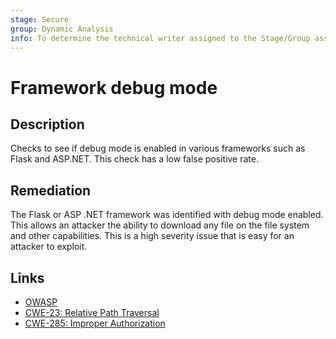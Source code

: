 ```yaml
---
stage: Secure
group: Dynamic Analysis
info: To determine the technical writer assigned to the Stage/Group associated with this page, see https://handbook.gitlab.com/handbook/product/ux/technical-writing/#assignments
---
```


# Framework debug mode

## Description

Checks to see if debug mode is enabled in various frameworks such as Flask and ASP.NET. This check has a low false positive rate.

## Remediation

The Flask or ASP .NET framework was identified with debug mode enabled. This allows an attacker the ability to download any file on the file system and other capabilities. This is a high severity issue that is easy for an attacker to exploit.

## Links

- [OWASP](https://owasp.org/Top10/A05_2021-Security_Misconfiguration)
- [CWE-23: Relative Path Traversal](https://cwe.mitre.org/data/definitions/23.html)
- [CWE-285: Improper Authorization](https://cwe.mitre.org/data/definitions/285.html)
